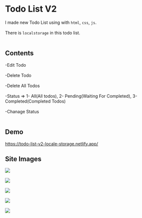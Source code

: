 # Todo List V2

I made new Todo List using with `html`, `css`, `js`. <br><br>
There is `localstorage` in this todo list. <br><br>

## Contents

-Edit Todo <br><br>
-Delete Todo <br><br>
-Delete All Todos <br><br>
-Status => 1- All(All todos), 2- Pending(Waiting For Completed), 3-Completed(Completed Todos) <br><br>
-Chanage Status <br><br>

## Demo

https://todo-list-v2-locale-storage.netlify.app/

## Site Images

![](https://i.hizliresim.com/9d1iq81.png) <br><br>
![](https://i.hizliresim.com/pe8qo1x.png) <br><br>
![](https://i.hizliresim.com/tjswjyg.png) <br><br>
![](https://i.hizliresim.com/7cgjwrj.png) <br><br>
![](https://i.hizliresim.com/m2b5hsy.png) <br><br>
